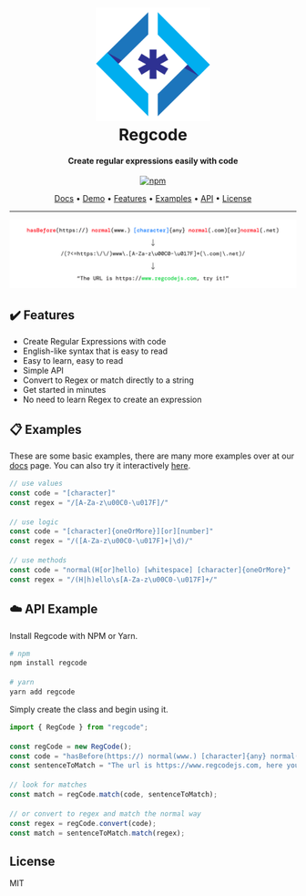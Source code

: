 
<h1 align="center">
  <br>
  <a href="http://www.regcodejs.com"><img src="https://raw.githubusercontent.com/banjo/regcode/main/docs/static/regcode-logo.svg" alt="Regcode logo" width="200"></a>
  <br>
  Regcode
  <br>
</h1>

<h4 align="center">Create regular expressions easily with code</h4>

<p align="center">
  <a href="https://badge.fury.io/js/regcode">
    <img src="https://badge.fury.io/js/regcode.svg"
         alt="npm">
  </a>
</p>


<p align="center">
  <a href="https://docs.regcodejs.com" target="_blank">Docs</a> •
  <a href="https://www.regcodejs.com" target="_blank">Demo</a> •
  <a href="#heavy_check_mark-features">Features</a> •
  <a href="#examples">Examples</a> •
  <a href="#cloud-api-example">API</a> •
  <a href="#license">License</a>
</p>

---


![screenshot](https://raw.githubusercontent.com/banjo/regcode/main/docs/static/regcode-light.png)


## :heavy_check_mark: Features

* Create Regular Expressions with code
* English-like syntax that is easy to read
* Easy to learn, easy to read
* Simple API
* Convert to Regex or match directly to a string
* Get started in minutes
* No need to learn Regex to create an expression

## :clipboard: Examples

These are some basic examples, there are many more examples over at our [docs](https://docs.regcodejs.com) page. You can also try it interactively [here](https://www.regcodejs.com).


```ts
// use values
const code = "[character]"
const regex = "/[A-Za-z\u00C0-\u017F]/"

// use logic
const code = "[character]{oneOrMore}][or][number]"
const regex = "/([A-Za-z\u00C0-\u017F]+|\d)/"

// use methods
const code = "normal(H[or]hello) [whitespace] [character]{oneOrMore}"
const regex = "/(H|h)ello\s[A-Za-z\u00C0-\u017F]+/"
```

## :cloud: API Example

Install Regcode with NPM or Yarn.

```bash
# npm
npm install regcode 

# yarn
yarn add regcode

```

Simply create the class and begin using it.

```ts
import { RegCode } from "regcode";

const regCode = new RegCode();
const code = "hasBefore(https://) normal(www.) [character]{any} normal(.com)[or]normal(.net)";
const sentenceToMatch = "The url is https://www.regcodejs.com, here you go!";

// look for matches
const match = regCode.match(code, sentenceToMatch);

// or convert to regex and match the normal way
const regex = regCode.convert(code);
const match = sentenceToMatch.match(regex);
```

## License

MIT
